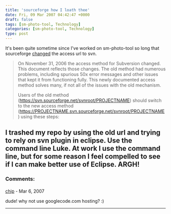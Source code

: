 ```yaml
---
title: 'sourceforge how I loath thee'
date: Fri, 09 Mar 2007 04:42:47 +0000
draft: false
tags: [sm-photo-tool, Technology]
categories: [sm-photo-tool, Technology]
type: post
---
```


It's been quite sometime since I've worked on sm-photo-tool so long that sourceforge [changed](http://sourceforge.net/docs/E09#notice) the access url to svn.

> On November 31, 2006 the access method for Subversion changed. This document reflects those changes. The old method had numerous problems, including spurious 50x error messages and other issues that kept it from functioning fully. This newly documented access method solves many, if not all of the issues with the old mechanism.
>
> Users of the old method (https://svn.sourceforge.net/svnroot/PROJECTNAME) should switch to the new access method (https://PROJECTNAME.svn.sourceforge.net/svnroot/PROJECTNAME) using these steps:

I trashed my repo by using the old url and trying to rely on svn plugin in eclipse. Use the command line Luke. At work I use the command line, but for some reason I feel compelled to see if I can make better use of Eclipse. ARGH!
---
### Comments:
####
[chip](http://perl.pattern.net "cturner@pattern.net") - <time datetime="2007-03-10 06:50:25">Mar 6, 2007</time>

dude! why not use googlecode.com hosting? :)
<hr />
